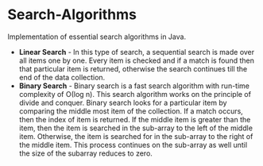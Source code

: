 # Search-Algorithms
Implementation of essential search algorithms in Java.
* <b>Linear Search</b> - In this type of search, a sequential search is made over all items one by one. Every item is checked and if a match is found then that particular item is returned, otherwise the search continues till the end of the data collection.
* <b>Binary Search</b> - Binary search is a fast search algorithm with run-time complexity of Ο(log n). This search algorithm works on the principle of divide and conquer.
Binary search looks for a particular item by comparing the middle most item of the collection. If a match occurs, then the index of item is returned. If the middle item is greater than the item, then the item is searched in the sub-array to the left of the middle item. Otherwise, the item is searched for in the sub-array to the right of the middle item. This process continues on the sub-array as well until the size of the subarray reduces to zero.
